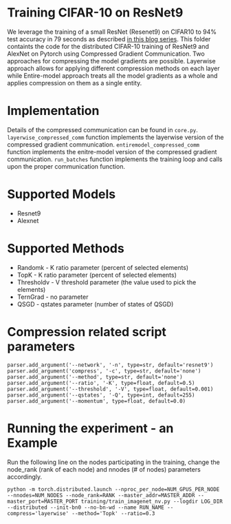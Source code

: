 # Training CIFAR-10 on ResNet9

We leverage the training of a small ResNet (Resenet9) on CIFAR10 to 94% test accuracy in 79 seconds as described [in this blog series](https://www.myrtle.ai/2018/09/24/how_to_train_your_resnet/). This folder containts the code for the distributed CIFAR-10 training of ResNet9 and AlexNet on Pytorch using Compressed Gradient Communication. Two approaches for compressing the model gradients are possible. Layerwise approach allows for applying different compression methods on each layer while Entire-model approach treats all the model gradients as a whole and applies compression on them as a single entity.

# Implementation

Details of the compressed communication can be found in `core.py`. `layerwise_compressed_comm` function implements the layerwise version of the compressed gradient communication. `entiremodel_compressed_comm` function implements the enitre-model version of the compressed gradient communication. `run_batches` function implements the training loop and calls upon the proper communication function.

# Supported Models

* Resnet9
* Alexnet

# Supported Methods

* Randomk - K ratio parameter (percent of selected elements)
* TopK - K ratio parameter (percent of selected elements)
* Thresholdv -  V threshold parameter (the value used to pick the elements)
* TernGrad - no parameter
* QSGD -  qstates parameter (number of states of QSGD)

# Compression related script parameters
```
parser.add_argument('--network', '-n', type=str, default='resnet9')
parser.add_argument('compress', '-c', type=str, default='none')
parser.add_argument('--method', type=str, default='none')
parser.add_argument('--ratio', '-K', type=float, default=0.5)
parser.add_argument('--threshold', '-V', type=float, default=0.001)
parser.add_argument('--qstates', '-Q', type=int, default=255)
parser.add_argument('--momentum', type=float, default=0.0)
```

# Running the experiment - an Example
Run the following line on the nodes participating in the training, change the node_rank (rank of each node) and nnodes  (# of nodes) parameters accordingly.

```
python -m torch.distributed.launch --nproc_per_node=NUM_GPUS_PER_NODE --nnodes=NUM_NODES --node_rank=RANK --master_addr=MASTER_ADDR --master_port=MASTER_PORT training/train_imagenet_nv.py --logdir LOG_DIR --distributed --init-bn0 --no-bn-wd --name RUN_NAME --compress='layerwise' --method='Topk' --ratio=0.3
```


 


